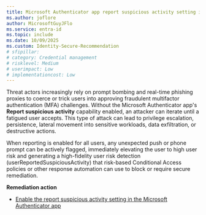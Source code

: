 ```yaml
---
title: Microsoft Authenticator app report suspicious activity setting is enabled
ms.author: joflore
author: MicrosoftGuyJFlo
ms.service: entra-id
ms.topic: include
ms.date: 10/09/2025
ms.custom: Identity-Secure-Recommendation
# sfipillar: 
# category: Credential management
# risklevel: Medium
# userimpact: Low
# implementationcost: Low
---
```

Threat actors increasingly rely on prompt bombing and real-time phishing proxies to coerce or trick users into approving fraudulent multifactor authentication (MFA) challenges. Without the Microsoft Authenticator app's **Report suspicious activity** capability enabled, an attacker can iterate until a fatigued user accepts. This type of attack can lead to privilege escalation, persistence, lateral movement into sensitive workloads, data exfiltration, or destructive actions.

When reporting is enabled for all users, any unexpected push or phone prompt can be actively flagged, immediately elevating the user to high user risk and generating a high-fidelity user risk detection (userReportedSuspiciousActivity) that risk-based Conditional Access policies or other response automation can use to block or require secure remediation. 

**Remediation action**

- [Enable the report suspicious activity setting in the Microsoft Authenticator app](/entra/identity/authentication/howto-mfa-mfasettings#report-suspicious-activity)
